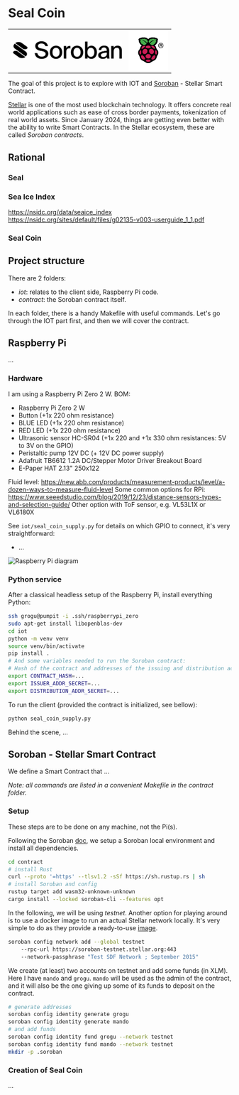 # Seal Coin

<table align="center" border="0">
<tr>
<td><img src="doc/soroban-wordmark-temp.svg" alt="Soroban" width="250"/></td>
<td><img src="doc/COLOUR-Raspberry-Pi-Symbol-Registered.png" alt="Soroban" width="90"/></td>
</tr>
</table>

The goal of this project is to explore with IOT and
[Soroban](https://soroban.stellar.org) - Stellar Smart Contract.

[Stellar](https://stellar.org) is one of the most used blockchain technology.
It offers concrete real world applications such as ease of cross border
payments, tokenization of real world assets. Since January 2024, things are
getting even better with the ability to write Smart Contracts. In the Stellar
ecosystem, these are called *Soroban contracts*. 

## Rational

### Seal




### Sea Ice Index

https://nsidc.org/data/seaice_index
https://nsidc.org/sites/default/files/g02135-v003-userguide_1_1.pdf

### Seal Coin



## Project structure

There are 2 folders:

- *iot*: relates to the client side, Raspberry Pi code.
- *contract*: the Soroban contract itself.

In each folder, there is a handy Makefile with useful commands. Let's go
through the IOT part first, and then we will cover the contract.

## Raspberry Pi

...

### Hardware

I am using a Raspberry Pi Zero 2 W. BOM:

- Raspberry Pi Zero 2 W
- Button (+1x 220 ohm resistance)
- BLUE LED (+1x 220 ohm resistance)
- RED LED (+1x 220 ohm resistance)
- Ultrasonic sensor HC-SR04 (+1x 220 and +1x 330 ohm resistances: 5V to 3V on the GPIO)
- Peristaltic pump 12V DC (+ 12V DC power supply)
- Adafruit TB6612 1.2A DC/Stepper Motor Driver Breakout Board
- E-Paper HAT 2.13" 250x122

Fluid level:
https://new.abb.com/products/measurement-products/level/a-dozen-ways-to-measure-fluid-level
Some common options for RPi:
https://www.seeedstudio.com/blog/2019/12/23/distance-sensors-types-and-selection-guide/
Other option with ToF sensor, e.g. VL53L1X or VL6180X


See `iot/seal_coin_supply.py` for details on which GPIO to connect, it's very
straightforward:

- ...

![Raspberry Pi diagram](doc/diagram.png)

### Python service

After a classical headless setup of the Raspberry Pi, install everything Python:
```bash
ssh grogu@pumpit -i .ssh/raspberrypi_zero
sudo apt-get install libopenblas-dev
cd iot
python -m venv venv
source venv/bin/activate
pip install .
# And some variables needed to run the Soroban contract:
# Hash of the contract and addresses of the issuing and distribution accounts
export CONTRACT_HASH=...
export ISSUER_ADDR_SECRET=...
export DISTRIBUTION_ADDR_SECRET=...
```

To run the client (provided the contract is initialized, see bellow):

```bash
python seal_coin_supply.py
```

Behind the scene, ...

## Soroban - Stellar Smart Contract

We define a Smart Contract that ...

*Note: all commands are listed in a convenient Makefile in the contract folder.*

### Setup
These steps are to be done on any machine, not the Pi(s).

Following the Soroban [doc](https://soroban.stellar.org/docs), we setup a
Soroban local environment and install all dependencies. 
```bash
cd contract
# install Rust
curl --proto '=https' --tlsv1.2 -sSf https://sh.rustup.rs | sh
# install Soroban and config
rustup target add wasm32-unknown-unknown
cargo install --locked soroban-cli --features opt
```

In the following, we will be using *testnet*. Another option for playing
around is to use a docker image to run an actual Stellar network locally.
It's very simple to do as they provide a ready-to-use
[image](https://hub.docker.com/r/stellar/quickstart).

```bash
soroban config network add --global testnet
	--rpc-url https://soroban-testnet.stellar.org:443
	--network-passphrase "Test SDF Network ; September 2015"
```

We create (at least) two accounts on testnet and add some funds (in XLM).
Here I have `mando` and `grogu`. `mando` will be used as the admin of the
contract, and it will also be the one giving up some of its funds to deposit
on the contract.

```bash
# generate addresses
soroban config identity generate grogu
soroban config identity generate mando
# and add funds
soroban config identity fund grogu --network testnet
soroban config identity fund mando --network testnet
mkdir -p .soroban
```

### Creation of Seal Coin

...

